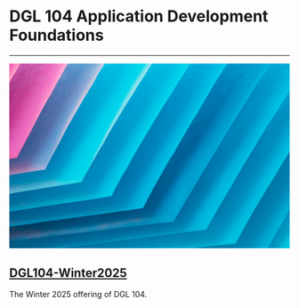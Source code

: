 # DGL 104 Application Development Foundations

---

![MultiCourse Hub](assets/images/clark-van-der-beken-xApC8DIiD54-unsplash.jpg ':class=banner-tall-image')


## [DGL104-Winter2025](dgl104-2024wi/course-welcome.md)
The Winter 2025 offering of DGL 104.
<!-- ## [DGL104-Winter2024](dgl104-2024wi/course-welcome.md)
The Winter 2024 offering of DGL 104. -->
<!-- ## [DGL104-Winter2023](dgl104-2023wi/course-welcome.md)
The Winter 2023 offering of DGL 104. -->